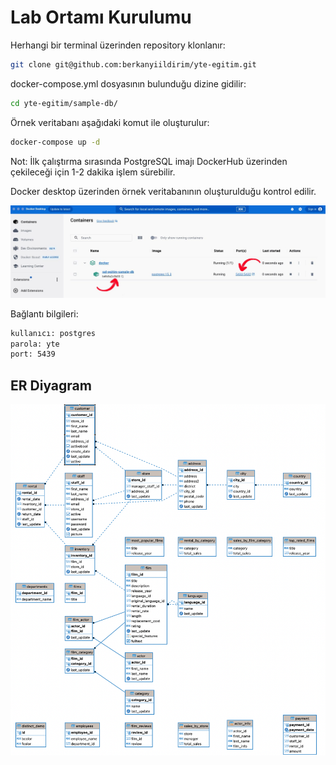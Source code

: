 # Lab Ortamı Kurulumu

Herhangi bir terminal üzerinden repository klonlanır:

```sh
git clone git@github.com:berkanyiildirim/yte-egitim.git
```

docker-compose.yml dosyasının bulunduğu dizine gidilir:

```sh
cd yte-egitim/sample-db/
```

Örnek veritabanı aşağıdaki komut ile oluşturulur:

```sh
docker-compose up -d
```

Not: İlk çalıştırma sırasında PostgreSQL imajı DockerHub üzerinden çekileceği için 1-2 dakika işlem sürebilir.

Docker desktop üzerinden örnek veritabanının oluşturulduğu kontrol edilir.

![Örnek veritabanı oluşturma](../img/img-1.jpeg "Veritabanı")

Bağlantı bilgileri:

```bash
kullanıcı: postgres
parola: yte
port: 5439
```

## ER Diyagram

![Örnek veritabanı ER diyagram](../img/img-2.png "ER diyagram")
